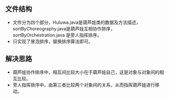 ## 文件结构
* 文件分为四个部分，Huluwa.java是葫芦娃类的数据及方法描述，sortByChoreography.java是葫芦娃互相协作排序，sortByOrchestration.java 是旁人指挥排序。
* 只实现了冒泡排序，替换排序算法即可。

## 解决思路
* 葫芦娃协作排序中，相互间比较大小在于葫芦娃自己，这是对象与对象间的相互比较。
* 旁人指挥排序中，由第三者比较两个对象间的关系，从而指挥葫芦娃进行移动。